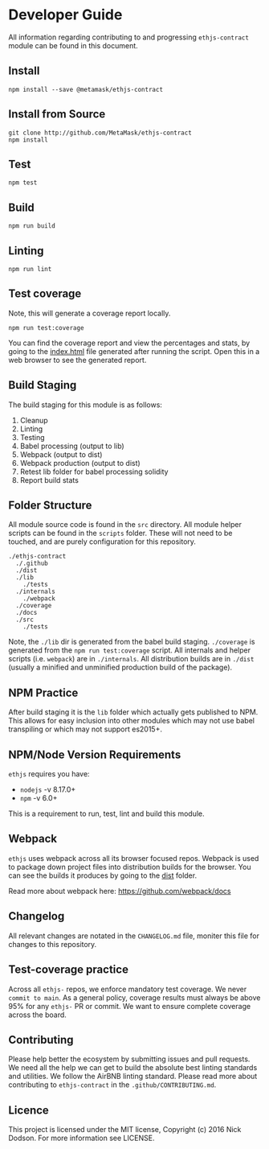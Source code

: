 # Developer Guide

All information regarding contributing to and progressing `ethjs-contract` module can be found in this document.

## Install

```
npm install --save @metamask/ethjs-contract
```

## Install from Source

```
git clone http://github.com/MetaMask/ethjs-contract
npm install
```

## Test

```
npm test
```

## Build

```
npm run build
```

## Linting

```
npm run lint
```

## Test coverage

Note, this will generate a coverage report locally.

```
npm run test:coverage
```

You can find the coverage report and view the percentages and stats, by going to the [index.html](coverage/lcov-report/index.html) file generated after running the script. Open this in a web browser to see the generated report.

## Build Staging

The build staging for this module is as follows:

 1. Cleanup
 2. Linting
 3. Testing
 4. Babel processing (output to lib)
 5. Webpack (output to dist)
 6. Webpack production (output to dist)
 7. Retest lib folder for babel processing solidity
 8. Report build stats

## Folder Structure

All module source code is found in the `src` directory. All module helper scripts can be found in the `scripts` folder. These will not need to be touched, and are purely configuration for this repository.

```
./ethjs-contract
  ./.github
  ./dist
  ./lib
    ./tests
  ./internals
    ./webpack
  ./coverage
  ./docs
  ./src
    ./tests
```

Note, the `./lib` dir is generated from the babel build staging. `./coverage` is generated from the `npm run test:coverage` script. All internals and helper scripts (i.e. `webpack`) are in `./internals`. All distribution builds are in `./dist` (usually a minified and unminified production build of the package).

## NPM Practice

After build staging it is the `lib` folder which actually gets published to NPM. This allows for easy inclusion into other modules which may not use babel transpiling or which may not support es2015+.

## NPM/Node Version Requirements

`ethjs` requires you have:
  - `nodejs` -v 8.17.0+
  - `npm` -v 6.0+

This is a requirement to run, test, lint and build this module.

## Webpack

`ethjs` uses webpack across all its browser focused repos. Webpack is used to package down project files into distribution builds for the browser. You can see the builds it produces by going to the [dist](dist) folder.

Read more about webpack here:
https://github.com/webpack/docs

## Changelog

All relevant changes are notated in the `CHANGELOG.md` file, moniter this file for changes to this repository.

## Test-coverage practice

Across all `ethjs-` repos, we enforce mandatory test coverage. We never `commit to main`. As a general policy, coverage results must always be above 95% for any `ethjs-` PR or commit. We want to ensure complete coverage across the board.

## Contributing

Please help better the ecosystem by submitting issues and pull requests. We need all the help we can get to build the absolute best linting standards and utilities. We follow the AirBNB linting standard. Please read more about contributing to `ethjs-contract` in the `.github/CONTRIBUTING.md`.

## Licence

This project is licensed under the MIT license, Copyright (c) 2016 Nick Dodson. For more information see LICENSE.
